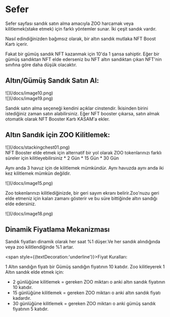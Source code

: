 # Sefer

Sefer sayfası sandık satın alma amacıyla ZOO harcamak veya kilitlemek(stake etmek) için farklı yöntemler sunar. İki çeşit sandık vardır.

Nasıl edindiğinizden bağımsız olarak, bir altın sandık mutlaka NFT Boost Kartı içerir.

Fakat bir gümüş sandık NFT kazanmak için 10'da 1 şansa sahiptir. Eğer bir gümüş sandıktan NFT elde ederseniz bu NFT altın sandıktan çıkan NFT'nin sınıfına göre daha düşük olacaktır.

## Altın/Gümüş Sandık Satın Al:

<div style={{float:'left',marginTop:30}}>
![](/docs/image10.png)
</div>
<div style={{marginTop:30}}>
![](/docs/image19.png)
</div>

Sandık satın alma seçeneği kendini açıklar cinstendir. İkisinden birini istediğiniz zaman satın alabilirsiniz. Eğer NFT booster çıkarsa, satın almak otomatik olarak NFT Booster Kartı KASAM'a ekler.

## Altın Sandık için ZOO Kilitlemek:
<div style={{marginTop:30}}>
![](/docs/stackingchest01.png)
</div>
NFT Booster elde etmek için alternatif bir yol olarak ZOO tokenlarınızı farklı süreler için kilitleyebilirsiniz
*   2 Gün
*   15 Gün
*   30 Gün

Aynı anda 3 havuz için de kilitlemek mümkündür. Aynı havuzda aynı anda iki kez kilitlemek mümkün değildir.

<div style={{marginTop:30}}>
![](/docs/image15.png)
</div>

Zoo tokenlarınızı kilitlediğinizde, bir geri sayım ekranı belirir.Zoo'nuzu geri elde etmeniz için kalan zamanı gösterir ve bu süre bittiğinde altın sandığı elde edersiniz.

<div style={{marginTop:30}}>
![](/docs/image18.png)
</div>

## Dinamik Fiyatlama Mekanizması

Sandık fiyatları dinamik olarak her saat %1 düşer.Ve her sandık alındığında veya zoo kilitlendiğinde %1 artar.

<span style={{textDecoration:'underline'}}>Fiyat Kuralları:</span>

1 Altın sandığın fiyatı bir Gümüş sandığın fiyatının 10 katıdır.
Zoo kilitleyerek 1 Altın sandık elde etmek için: 
* 2 günlüğüne kilitlemek = gereken ZOO miktarı o anki altın sandık fiyatının 10 katıdır.
* 15 günlüğüne kilitlemek = gereken ZOO miktarı o anki altın sandık fiyatı kadardır.
* 30 günlüğüne kilitlemek = gereken ZOO miktarı o anki gümüş sandık fiyatının 5 katıdır.